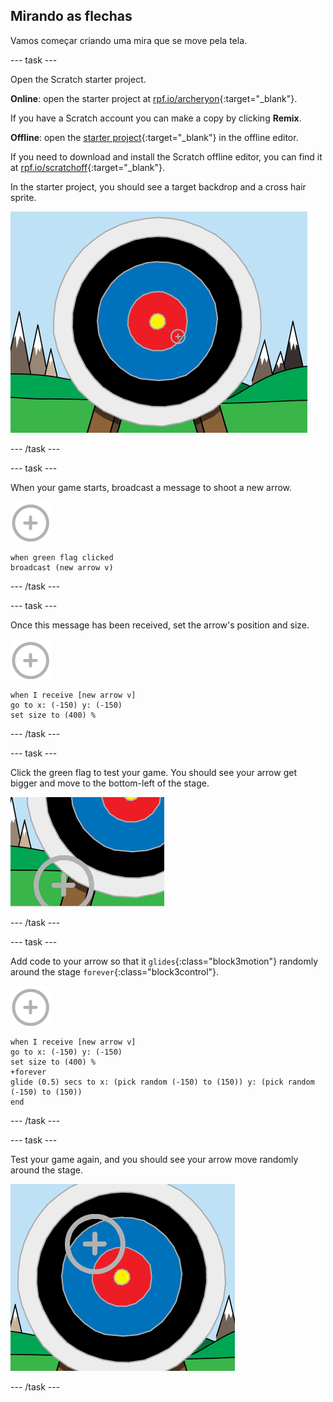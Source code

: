 ## Mirando as flechas

Vamos começar criando uma mira que se move pela tela.

\--- task \---

Open the Scratch starter project.

**Online**: open the starter project at [rpf.io/archeryon](http://rpf.io/archeryon){:target="_blank"}.

If you have a Scratch account you can make a copy by clicking **Remix**.

**Offline**: open the [starter project](http://rpf.io/p/en/archery-go){:target="_blank"} in the offline editor.

If you need to download and install the Scratch offline editor, you can find it at [rpf.io/scratchoff](http://rpf.io/scratchoff){:target="_blank"}.

In the starter project, you should see a target backdrop and a cross hair sprite.

![projetos iniciais](images/archery-starter.png)

\--- /task \---

\--- task \---

When your game starts, broadcast a message to shoot a new arrow.

![ator alvo](images/target-sprite.png)

```blocks3
when green flag clicked
broadcast (new arrow v)
```

\--- /task \---

\--- task \---

Once this message has been received, set the arrow's position and size.

![ator alvo](images/target-sprite.png)

```blocks3
when I receive [new arrow v]
go to x: (-150) y: (-150)
set size to (400) %
```

\--- /task \---

\--- task \---

Click the green flag to test your game. You should see your arrow get bigger and move to the bottom-left of the stage.

![ator alvo maior no canto inferior esquerdo do palco](images/archery-start-test.png)

\--- /task \---

\--- task \---

Add code to your arrow so that it `glides`{:class="block3motion"} randomly around the stage `forever`{:class="block3control"}.

![sprite alvo](images/target-sprite.png)

```blocks3
when I receive [new arrow v]
go to x: (-150) y: (-150)
set size to (400) %
+forever
glide (0.5) secs to x: (pick random (-150) to (150)) y: (pick random (-150) to (150))
end
```

\--- /task \---

\--- task \---

Test your game again, and you should see your arrow move randomly around the stage.

![alvo em uma posição diferente](images/archery-glide-test.png)

\--- /task \---